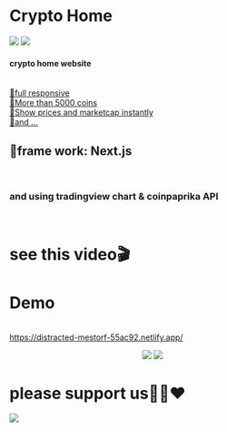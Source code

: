 # Crypto Home
<p align="center">


  <a href="https://distracted-mestorf-55ac92.netlify.app/"><img src="https://img.shields.io/badge/Bitcoin-000000?style=for-the-badge&logo=bitcoin&logoColor=white"/></a>
  <a href="https://distracted-mestorf-55ac92.netlify.app/"><img src="https://img.shields.io/badge/Netlify-00C7B7?style=for-the-badge&logo=netlify&logoColor=white"/></a>
</p>
<h4>crypto home website</h4><br />
<u>📌full responsive</u><br />
<u>📌More than 5000 coins</u><br />
<u>📌Show prices and marketcap instantly</u><br />
<u>📌and ...</u><br />
<h2>📙frame work: Next.js</h2><br />
<h3>and using tradingview chart & coinpaprika API</h3><br />
<h1>see this video🎬</h1>
<h1>Demo</h1><br />
<a href="https://distracted-mestorf-55ac92.netlify.app/">https://distracted-mestorf-55ac92.netlify.app/</a><br /><p></p>
<p align="center">
  <a href="https://distracted-mestorf-55ac92.netlify.app/"><img src="https://iili.io/7d0eHB.png"/></a>
  <a href="https://distracted-mestorf-55ac92.netlify.app/"><img src="https://iili.io/7d0PlR.png"/></a>
  <h1>please support us🙏🙏❤</h1>
  <img src="https://github-readme-stats.vercel.app/api?username=angelhtml&show_icons=true&theme=radical"/>
</p>
